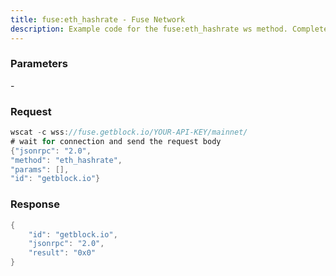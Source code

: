 ```yaml
---
title: fuse:eth_hashrate - Fuse Network
description: Example code for the fuse:eth_hashrate ws method. Сomplete guide on how to use fuse:eth_hashrate ws in GetBlock.io Web3 documentation.
---
```


### Parameters


\-

### Request

``` java
wscat -c wss://fuse.getblock.io/YOUR-API-KEY/mainnet/ 
# wait for connection and send the request body 
{"jsonrpc": "2.0",
"method": "eth_hashrate",
"params": [],
"id": "getblock.io"}
```

###  Response

``` java
{
    "id": "getblock.io",
    "jsonrpc": "2.0",
    "result": "0x0"
}
```

